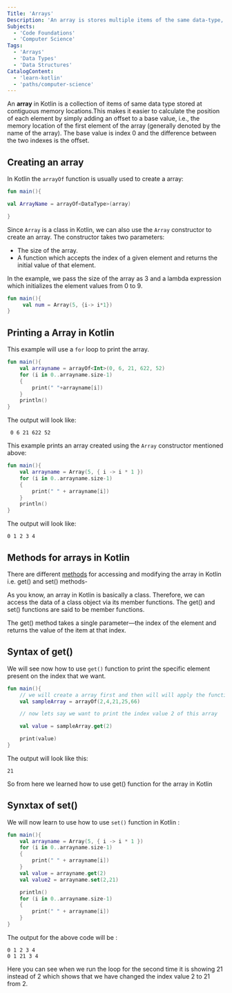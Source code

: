 ```yaml
---
Title: 'Arrays'
Description: 'An array is stores multiple items of the same data-type, such as an integer or string, under a single variable name.'
Subjects:
  - 'Code Foundations'
  - 'Computer Science'
Tags:
  - 'Arrays'
  - 'Data Types'
  - 'Data Structures'
CatalogContent:
  - 'learn-kotlin'
  - 'paths/computer-science'
---
```


An **array** in Kotlin is a collection of items of same data type stored at contiguous memory locations.This makes it easier to calculate the position of each element by simply adding an offset to a base value, i.e., the memory location of the first element of the array (generally denoted by the name of the array). The base value is index 0 and the difference between the two indexes is the offset.

## Creating an array

In Kotlin the `arrayOf` function is usually used to create a array:

```kotlin
fun main(){

val ArrayName = arrayOf<DataType>(array)

}
```

Since `Array` is a class in Kotlin, we can also use the `Array` constructor to create an array.
The constructor takes two parameters:

- The size of the array.
- A function which accepts the index of a given element and returns the initial value of that element.

In the example, we pass the size of the array as 3 and a lambda expression which initializes the element values from 0 to 9.

```kotlin
fun main(){
     val num = Array(5, {i-> i*1})
}
```

## Printing a Array in Kotlin

This example will use a `for` loop to print the array.

```kotlin
fun main(){
    val arrayname = arrayOf<Int>(0, 6, 21, 622, 52)
    for (i in 0..arrayname.size-1)
    {
        print(" "+arrayname[i])
    }
    println()
}
```

The output will look like:

```
 0 6 21 622 52
```

This example prints an array created using the `Array` constructor mentioned above:

```kotlin
fun main(){
    val arrayname = Array(5, { i -> i * 1 })
    for (i in 0..arrayname.size-1)
    {
        print(" " + arrayname[i])
    }
    println()
}

```

The output will look like:

```
0 1 2 3 4
```

## Methods for arrays in Kotlin

There are different [methods](https://blog.kotlin-academy.com/kotlin-programmer-dictionary-function-vs-method-vs-procedure-c0216642ee87) for accessing and modifying the array in Kotlin i.e. get() and set() methods-

As you know, an array in Kotlin is basically a class. Therefore, we can access the data of a class object via its member functions. The get() and set() functions are said to be member functions.

The get() method takes a single parameter—the index of the element and returns the value of the item at that index.

## Syntax of get()

We will see now how to use `get()` function to print the specific element present on the index that we want.

```kotlin
fun main(){
    // we will create a array first and then will will apply the function
    val sampleArray = arrayOf(2,4,21,25,66)

    // now lets say we want to print the index value 2 of this array

    val value = sampleArray.get(2)

    print(value)
}
```

The output will look like this:

```
21
```

So from here we learned how to use get() function for the array in Kotlin

## Synxtax of set()

We will now learn to use how to use `set()` function in Kotlin :

```kotlin
fun main(){
    val arrayname = Array(5, { i -> i * 1 })
    for (i in 0..arrayname.size-1)
    {
        print(" " + arrayname[i])
    }
    val value = arrayname.get(2)
    val value2 = arrayname.set(2,21)

    println()
    for (i in 0..arrayname.size-1)
    {
        print(" " + arrayname[i])
    }
}
```

The output for the above code will be :

```
0 1 2 3 4
0 1 21 3 4
```

Here you can see when we run the loop for the second time it is showing 21 instead of 2 which shows that we have changed the index value 2 to 21 from 2.
